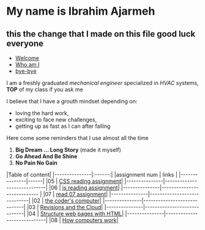 # My name is Ibrahim Ajarmeh 
## this the change that I made on this file good luck everyone

- [Welcome](welcome)
- [Who am I](who-am-i)
- [bye-bye](bye-bye)

I am a freshly graduated _mechanical engineer_ specialized in _HVAC_ systems, **TOP** of my class if you ask me

I believe that I have a grouth mindset depending on: 
- loving the hard work,
- exciting to face new challenges,
- getting up as fast as I can after falling

Here come some reminders that I use almost all the time 
1. **Big Dream ... Long Story** (made it myself)
2. **Go Ahead And Be Shine** 
3. **No Pain No Gain**


|Table of content|
|---------------|:------:|
|assignment num | links |
|---------------|------|
|05             | [CSS reading assignment](css)|
|---------------|-----------------------------|
|06             | [js reading assignment](js)|
|---------------|---------------------------- |
|07             | [read 07 assignment](read7.md)|
|---------------|-----------------------------|
|02             | [the coder's computer](Read02.md)|
|---------------|-----------------------------|
|03             | [Revisions and the Cloud](REad03.md)|
|---------------|-----------------------------|
|04             | [Structure web pages with HTML](HTML.md)|
|---------------|-----------------------------|
|08             | [How computers work](read08.md)|